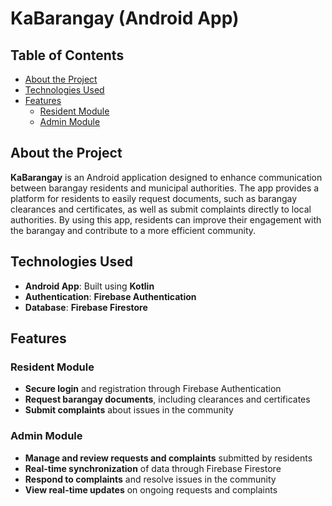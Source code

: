 # KaBarangay (Android App)

## Table of Contents
- [About the Project](#about-the-project)
- [Technologies Used](#technologies-used)
- [Features](#features)
  - [Resident Module](#resident-module)
  - [Admin Module](#admin-module)

## About the Project
**KaBarangay** is an Android application designed to enhance communication between barangay residents and municipal authorities. The app provides a platform for residents to easily request documents, such as barangay clearances and certificates, as well as submit complaints directly to local authorities. By using this app, residents can improve their engagement with the barangay and contribute to a more efficient community.

## Technologies Used
- **Android App**: Built using **Kotlin**
- **Authentication**: **Firebase Authentication**
- **Database**: **Firebase Firestore**

## Features

### Resident Module
- **Secure login** and registration through Firebase Authentication
- **Request barangay documents**, including clearances and certificates
- **Submit complaints** about issues in the community

### Admin Module
- **Manage and review requests and complaints** submitted by residents
- **Real-time synchronization** of data through Firebase Firestore
- **Respond to complaints** and resolve issues in the community
- **View real-time updates** on ongoing requests and complaints
